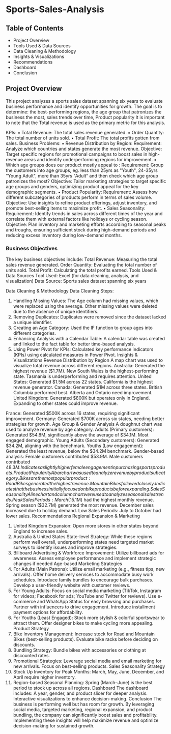 # Sports-Sales-Analysis

## Table of Contents
- Project Overview
- Tools Used & Data Sources
- Data Cleaning & Methodology
- Insights & Visualizations
- Recommendations
- Dashboard
- Conclusion

## Project Overview
This project analyzes a sports sales dataset spanning six years to evaluate business performance and identify opportunities for growth. The goal is to determine:
the best-performing regions, the age group that patronizes the business the most, sales trends over time, Product popularity
It is important to note that  the Total revenue is used as the primary metric for this  analysis.

KPIs:
▪ Total Revenue: The total sales revenue generated.
▪ Order Quantity: The total number of units sold.
▪ Total Profit: The total profits gotten from sales.
Business Problems:
▪
Revenue Distribution by Region:
Requirement: Analyze which countries and states generate the most revenue.
Objective: Target specific regions for promotional campaigns to boost sales in high-revenue areas and identify underperforming regions for 
improvement.
▪ Which age groups does our product mostly appeal to :
Requirement: Group the customers into age groups, eg. less than 25yrs as "Youth", 24-35yrs "Young Adult", more than 35yrs "Adult“ and then 
check which age group patronizes the most?
Objective: Tailor marketing strategies to target specific age groups and genders, optimizing product appeal for the key demographic segments.
▪
Product Popularity:
Requirement: Assess how different subcategories of products perform in terms of sales volume.
Objective: Use insights to refine product offerings, adjust inventory, and promote best-selling items to maximize profit.
▪ Sales Seasonality:
Requirement: Identify trends in sales across different times of the year and correlate them with external factors like holidays or cycling season.
Objective: Plan inventory and marketing efforts according to seasonal peaks and troughs, ensuring sufficient stock during high-demand periods 
and reducing excess inventory during low-demand months.

### Business Objectives
The key business objectives include:
Total Revenue: Measuring the total sales revenue generated.
Order Quantity: Evaluating the total number of units sold.
Total Profit: Calculating the total profits earned.
Tools Used & Data Sources
Tool Used: Excel (for data cleaning, analysis, and visualization)
Data Source: Sports sales dataset spanning six years

Data Cleaning & Methodology
Data Cleaning Steps:
1. Handling Missing Values:
The Age column had missing values, which were replaced using the average.
Other missing values were deleted due to the absence of unique identifiers.
2. Removing Duplicates:
Duplicates were removed since the dataset lacked a unique identifier.
3. Creating an Age Category:
Used the IF function to group ages into different categories.
4. Enhancing Analysis with a Calendar Table:
A calendar table was created and linked to the fact table for better time-based analysis.
5. Using Power Pivot for KPIs:
Calculated key performance indicators (KPIs) using calculated measures in Power Pivot.
Insights & Visualizations
Revenue Distribution by Region
A map chart was used to visualize total revenue across different regions.
Australia:
Generated the highest revenue ($1.7M).
New South Wales is the highest-performing state.
Tasmania is underperforming and requires attention.
United States:
Generated $1.5M across 22 states.
California is the highest revenue generator.
Canada:
Generated $1M across three states.
British Columbia performed best.
Alberta and Ontario need improvement.
United Kingdom:
Generated $800K but operates only in England.
Expanding to other states could improve revenue.

France:
Generated $500K across 16 states, requiring significant improvement.
Germany:
Generated $700K across six states, needing better strategies for growth.
Age Group & Gender Analysis
A doughnut chart was used to analyze revenue by age category.
Adults (Primary customers):
Generated $54.8M, significantly above the average of $34.1M.
Most engaged demographic.
Young Adults (Secondary customers):
Generated $34.2M, aligning with the benchmark.
Youths (Low engagement):
Generated the least revenue, below the $34.2M benchmark.
Gender-based analysis:
Female customers contributed $53.9M.
Male customers contributed $48.3M.
Indicates a slightly higher female engagement in purchasing sports products.
Product Popularity
A bar chart was used to analyze revenue by product subcategory.
Bikes are the most popular product:
Road Bikes generated the highest revenue.
Mountain Bikes followed closely.
Indicates that the business initially focused on bike products before expanding.
Sales Seasonality
A line chart and column chart were used to analyze seasonal sales trends.
Peak Sales Periods:
March ($15.1M) had the highest monthly revenue.
Spring season ($32.7M) generated the most revenue.
December sales increased due to holiday demand.
Low Sales Periods:
July to October had lower sales.
Recommendations
Regional Expansion & Marketing
1. United Kingdom Expansion:
Open more stores in other states beyond England to increase sales.
2. Australia & United States State-level Strategy:
While these regions perform well overall, underperforming states need targeted market surveys to identify issues and improve strategies.
3. Billboard Advertising & Workforce Improvement:
Utilize billboard ads for awareness.
Assess employee performance and implement strategic changes if needed
Age-based Marketing Strategies
1. For Adults (Main Patrons):
Utilize email marketing (e.g., fitness tips, new arrivals).
Offer home delivery services to accommodate busy work schedules.
Introduce family bundles to encourage bulk purchases.
Develop a user-friendly website with customer reviews.
2. For Young Adults:
Focus on social media marketing (TikTok, Instagram for videos; Facebook for ads; YouTube and Twitter for reviews).
Use e-commerce and WhatsApp Status for easy browsing and purchases.
Partner with influencers to drive engagement.
Introduce installment payment options for affordability.
3. For Youths (Least Engaged):
Stock more stylish & colorful sportswear to attract them.
Offer designer bikes to make cycling more appealing.
Product Strategy
1. Bike Inventory Management:
Increase stock for Road and Mountain Bikes (best-selling products).
Evaluate bike racks before deciding on discounts.
2. Bundling Strategy:
Bundle bikes with accessories or clothing at discounted rates.
3. Promotional Strategies:
Leverage social media and email marketing for new arrivals.
Focus on best-selling products.
Sales Seasonality Strategy
1. Stock Up Inventory for Peak Months:
March, May, June, December, and April require higher inventory.
2. Region-based Seasonal Planning:
Spring (March–June) is the best period to stock up across all regions.
Dashboard
The dashboard includes:
A year, gender, and product slicer for deeper analysis.
Interactive visualizations to enhance decision-making.
Conclusion
The business is performing well but has room for growth. By leveraging social media, targeted marketing, regional expansion, and product bundling, the company can significantly boost sales and profitability.
Implementing these insights will help maximize revenue and optimize decision-making for sustained growth.
